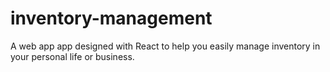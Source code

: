 # inventory-management
A web app app designed with React to help you easily manage inventory in your personal life or business.

